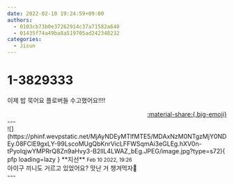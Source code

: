 ```yaml
---
date: 2022-02-10 19:24:59+09:00
authors:
  - 0103cb73b0e37262914c37a71582a640
  - 01435f74a49ba8a519705ad242348232
categories:
  - Jisun
---
```


# 1-3829333

<div class="post-container" markdown="1">
<div class="content-container md-sidebar__scrollwrap" markdown="1">

이제 밥 묵어요 플로버들 수고했어요!!!!

</div>
</div>

<div style="text-align: right;" markdown="1">
<a href="https://weverse.io/fromis9/fanpost/1-3829333" style="text-align: right;">:material-share:{.big-emoji}</a>
</div>
---

<div class="comments-container md-sidebar__scrollwrap" markdown="1">
<div class="comment" markdown="1">
<div class='id-container' markdown="1">
![](https://phinf.wevpstatic.net/MjAyNDEyMTlfMTE5/MDAxNzM0NTgzMjY0NDEy.08FClE9gxLY-99LscoMUgQbKnrVicLFFWSqmAi3eGLEg.hXV0n-tPyoIqjwYMPRrQ8Zn9aHvy3-B2llL4LWAZ_bEg.JPEG/image.jpg?type=s72){ pfp loading=lazy }
**<span class="artist">지선</span>** <small>Feb 10 2022, 19:26</small><br>
</div>
<div class='comment-body' markdown="1">
아이구 끼니도 거르고 있었어요? 맛난 거 챙겨먹자🥺
</div>
</div>
</div>
---
